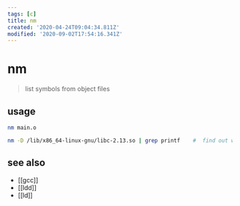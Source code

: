 ```yaml
---
tags: [c]
title: nm
created: '2020-04-24T09:04:34.811Z'
modified: '2020-09-02T17:54:16.341Z'
---
```


# nm

> list symbols from object files

## usage
```sh
nm main.o

nm -D /lib/x86_64-linux-gnu/libc-2.13.so | grep printf    #  find out what symbols are in a library
```

## see also
- [[gcc]]
- [[ldd]]
- [[ld]]
